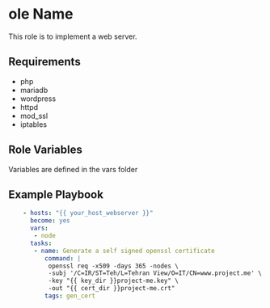 ole Name
=========

This role is to implement a web server.		

Requirements
------------

- php		
- mariadb		
- wordpress		
- httpd		
- mod_ssl		
- iptables		

Role Variables
--------------

Variables are defined in the vars folder		

Example Playbook
----------------

```yml		
    - hosts: "{{ your_host_webserver }}"		
      become: yes		
      vars:		
       - node		
      tasks:		
       - name: Generate a self signed openssl certificate	
          command: |		
           openssl req -x509 -days 365 -nodes \		
           -subj '/C=IR/ST=Teh/L=Tehran View/O=IT/CN=www.project.me' \		
           -key "{{ key_dir }}project-me.key" \		
           -out "{{ cert_dir }}project-me.crt"		
          tags: gen_cert		
```		
